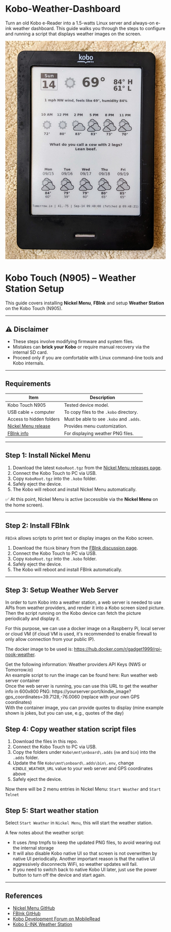# Kobo-Weather-Dashboard
Turn an old Kobo e-Reader into a 1.5-watts Linux server and always-on e-ink weather dashboard. This guide walks you through the steps to configure and running a script that displays weather images on the screen.

![Sample Kobo weather station photo](Kobo_Weather_Station.jpg)

# Kobo Touch (N905) – Weather Station Setup

This guide covers installing **Nickel Menu**, **FBInk** and setup **Weather Station** on the Kobo Touch (N905).

---

## ⚠️ Disclaimer

- These steps involve modifying firmware and system files.  
- Mistakes can **brick your Kobo** or require manual recovery via the internal SD card.  
- Proceed only if you are comfortable with Linux command-line tools and Kobo internals.  

---

## Requirements

| Item | Description |
|---|---|
| Kobo Touch N905 | Tested device model. |
| USB cable + computer | To copy files to the `.kobo` directory. |
| Access to hidden folders | Must be able to see `.kobo` and `.adds`. |
| [Nickel Menu release](https://github.com/pgaskin/NickelMenu/releases) | Provides menu customization. |
| [FBInk info](https://www.mobileread.com/forums/showthread.php?t=299110) | For displaying weather PNG files. |

---

## Step 1: Install Nickel Menu

1. Download the latest `KoboRoot.tgz` from the [Nickel Menu releases page](https://github.com/pgaskin/NickelMenu/releases).  
2. Connect the Kobo Touch to PC via USB.  
3. Copy `KoboRoot.tgz` into the `.kobo` folder.
4. Safely eject the device.  
5. The Kobo will reboot and install Nickel Menu automatically.  

✅ At this point, Nickel Menu is active (accessible via the **Nickel Menu** on the home screen).  

---

## Step 2: Install FBInk

`FBInk` allows scripts to print text or display images on the Kobo screen.  

1. Download the `fbink` binary from the [FBInk discussion page](https://www.mobileread.com/forums/showthread.php?t=299110).
2. Connect the Kobo Touch to PC via USB.
3. Copy `KoboRoot.tgz` into the `.kobo` folder.
4. Safely eject the device.  
5. The Kobo will reboot and install FBInk automatically.  

---

## Step 3: Setup Weather Web Server

In order to turn Kobo into a weather station, a web server is needed to use APIs from weather providers, and render it into a Kobo screen sized picture. Then the script running on the Kobo device can fetch the picture periodically and display it.<p>

For this purpose, we can use a docker image on a Raspberry Pi, local server or cloud VM (if cloud VM is used, it's recommended to enable firewall to only allow connection from your public IP). <p>

The docker image to be used is: https://hub.docker.com/r/gadget1999/rpi-nook-weather. <p>

Get the following information: Weather providers API Keys (NWS or Tomorrow.io) <br>
An example script to run the image can be found here: Run weather web server container <br>
Once the web server is running, you can use this URL to get the weather info in 600x800 PNG: https://yourserver:port/kindle_image?gps_coordinates=39.7128,-76.0060 (replace with your own GPS coordinates) <br>
With the container image, you can provide quotes to display (mine example shown is jokes, but you can use, e.g., quotes of the day)

## Step 4: Copy weather station script files

1. Download the files in this repo.
2. Connect the Kobo Touch to PC via USB.
3. Copy the folders under `Kobo\mnt\onboard\.adds` (`nm` and `bin`) into the `.adds` folder.
4. Update the file `Kobo\mnt\onboard\.adds\bin\.env`, change `KINDLE_WEATHER_URL` value to your web server and GPS coordinates above
5. Safely eject the device.

Now there will be 2 menu entries in Nickel Menu: `Start Weather` and `Start Telnet`

## Step 5: Start weather station

Select `Start Weather` in `Nickel Menu`, this will start the weather station. <p>

A few notes about the weather script:
- It uses /tmp tmpfs to keep the updated PNG files, to avoid wearing out the internal storage
- It will also disable Kobo native UI so that screen is not overwritten by native UI periodically. Another important reason is that the native UI aggressively disconnects WiFi, so weather updates will fail.
- If you need to switch back to native Kobo UI later, just use the power button to turn off the device and start again.

---

## References

* [Nickel Menu GitHub](https://github.com/pgaskin/NickelMenu)
* [FBInk GitHub](https://github.com/NiLuJe/FBInk)
* [Kobo Development Forum on MobileRead](https://www.mobileread.com/forums/forumdisplay.php?f=247)
* [Kobo E-INK Weather Station](https://www.instructables.com/Kobo-Weather-Station/)

```
